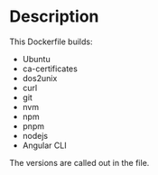 # Description 

This Dockerfile builds: 
- Ubuntu 
- ca-certificates
- dos2unix
- curl
- git
- nvm
- npm
- pnpm
- nodejs
- Angular CLI

The versions are called out in the file.

